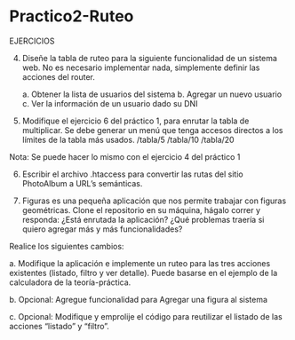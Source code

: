# Practico2-Ruteo

EJERCICIOS

4. Diseñe la tabla de ruteo para la siguiente funcionalidad de un sistema web. No es necesario implementar nada, simplemente definir las acciones del router.

    a. Obtener la lista de usuarios del sistema
    b. Agregar un nuevo usuario
    c. Ver la información de un usuario dado su DNI

5. Modifique el ejercicio 6 del práctico 1, para enrutar la tabla de multiplicar. Se debe generar un menú que tenga accesos directos a los límites de la tabla más usados.
/tabla/5
/tabla/10
/tabla/20

Nota: Se puede hacer lo mismo con el ejercicio 4 del práctico 1

6. Escribir el archivo .htaccess para convertir las rutas del sitio PhotoAlbum a URL’s semánticas.

7. Figuras es una pequeña aplicación que nos permite trabajar con figuras geométricas. Clone el repositorio en su máquina, hágalo correr y responda:
¿Está enrutada la aplicación?
¿Qué problemas traería si quiero agregar más y más funcionalidades?

Realice los siguientes cambios:

a. Modifique la aplicación e implemente un ruteo para las tres acciones existentes (listado, filtro y ver detalle). Puede basarse en el ejemplo de la calculadora de la teoría-práctica.

b. Opcional: Agregue funcionalidad para Agregar una figura al sistema

c. Opcional: Modifique y emprolije el código para reutilizar el listado de las acciones “listado” y “filtro”.
